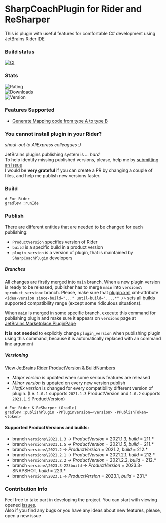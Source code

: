 # SharpCoachPlugin for Rider and ReSharper
This is plugin with useful features for comfortable C# development using JetBrains Rider IDE

### Build status
[![CI](https://github.com/DeagleGross/SharpCoachPlugin/actions/workflows/dotnet.yml/badge.svg)](https://github.com/DeagleGross/SharpCoachPlugin/actions/workflows/dotnet.yml)

### Stats 
![Rating](https://img.shields.io/jetbrains/plugin/r/rating/17522)  
![Downloads](https://img.shields.io/jetbrains/plugin/d/17522)   
![Version](https://img.shields.io/jetbrains/plugin/v/17522)

### Features Supported
- [Generate Mapping code from type A to type B](./docs/features/Mapping.md)

### You cannot install plugin in your Rider? 
*shout-out to AliExpress colleagues :)*

JetBrains plugins publishing system is *... hard*   
To help identify missing published versions, please, help me by [submitting an issue](https://github.com/DeagleGross/SharpCoachPlugin/issues/new?assignees=DeagleGross&labels=rider-version-compatibility&template=plugin-not-compatible-with-rider.md&title=Plugin+not+compatible+with+Rider+%3Cinsert-version-here%3E)  
I would be **very grateful** if you can create a PR by changing a couple of files, and help me publish new versions faster.

### Build
```
# For Rider
gradlew :runIde
```

### Publish
There are different entities that are needed to be changed for each publishing:
- `ProductVersion` specifies version of Rider
- `build` is a specific build in a product version
- `plugin_version` is a version of plugin, that is maintained by `SharpCoachPlugin` developers

##### Branches
All changes are firstly merged into `main` branch.
When a new plugin version is ready to be released, publisher has to merge `main` into `versions\<product_version>` branch.
Please, make sure that [plugin.xml](src/rider/main/resources/META-INF/plugin.xml) xml-attribute `<idea-version since-build="..." until-build="....*" />` sets all builds supported compatibility range (except some ridiculous situations). 

When `main` is merged in some specific branch, execute this command for publishing plugin and make sure it appears on `versions` page at [JetBrains.Marketplace.PluginPage](https://plugins.jetbrains.com/plugin/17522-coachsharp/versions/)

**It is not needed** to explicitly change `plugin_version` when publishing plugin using this command, because it is automatically replaced with an command line argument 

##### Versioning
[View JetBrains Rider ProductVersion & BuildNumbers](https://www.jetbrains.com/rider/download/other.html)

- *Major version* is updated when some serious features are released
- *Minor version* is updated on every new version publish
- *Hotfix version* is changed for every compatibility different version of plugin. (I.e. `1.0.1` supports `2021.1.3` ProductVersion and `1.0.2` supports `2021.1.5` ProductVersion)

```
# For Rider & ReSharper (Gradle)
gradlew :publishPlugin -PPluginVersion=<version> -PPublishToken=<token>
```

#### Supported ProductVersions and builds:
- branch `versions\2021.1.3` -> *ProductVersion* = 2021.1.3, *build* = 211.*
- branch `versions\2021.1.5` -> *ProductVersion* = 2021.1.5, *build* = 211.*
- branch `versions\2021.2` ->   *ProductVersion* = 2021.2, *build* = 212.*
- branch `versions\2021.2.1` -> *ProductVersion* = 2021.2.1, *build* = 212.*
- branch `versions\2021.2.2` -> *ProductVersion* = 2021.2.2, *build* = 212.*
- branch `versions\2023.3-223build` -> *ProductVersion* = 2023.3-SNAPSHOT, *build* = 223.*
- branch `versions\2023.1` -> *ProductVersion* = 2023.1, *build* = 231.*

### Contribution Info
Feel free to take part in developing the project. 
You can start with viewing opened [issues](https://github.com/DeagleGross/SharpCoachPlugin/issues).  
Also if you find any bugs or you have any ideas about new features, please, open a new issue
